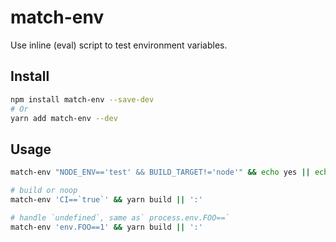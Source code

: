 # match-env

Use inline (eval) script to test environment variables.

## Install

```bash
npm install match-env --save-dev
# Or
yarn add match-env --dev
```


## Usage

```bash
match-env "NODE_ENV=='test' && BUILD_TARGET!='node'" && echo yes || echo no

# build or noop
match-env 'CI==`true`' && yarn build || ':'

# handle `undefined`, same as` process.env.FOO==`
match-env 'env.FOO==1' && yarn build || ':'
```
